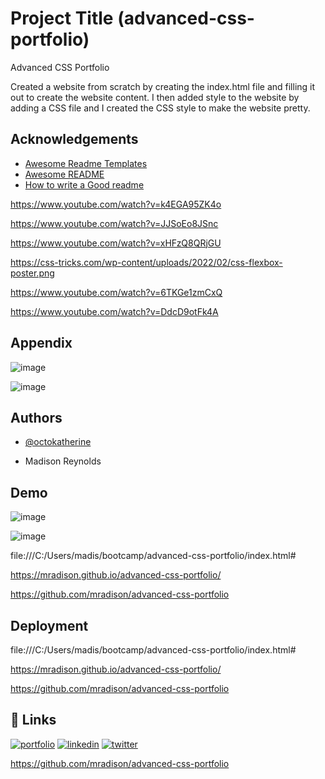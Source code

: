# Project Title (advanced-css-portfolio)

Advanced CSS Portfolio

Created a website from scratch by creating the index.html file and filling it out to create the website content. I then added style to the website by adding a CSS file and I created the CSS style to make the website pretty. 


## Acknowledgements

 - [Awesome Readme Templates](https://awesomeopensource.com/project/elangosundar/awesome-README-templates)
 - [Awesome README](https://github.com/matiassingers/awesome-readme)
 - [How to write a Good readme](https://bulldogjob.com/news/449-how-to-write-a-good-readme-for-your-github-project)

https://www.youtube.com/watch?v=k4EGA95ZK4o

https://www.youtube.com/watch?v=JJSoEo8JSnc

https://www.youtube.com/watch?v=xHFzQ8QRjGU

https://css-tricks.com/wp-content/uploads/2022/02/css-flexbox-poster.png

https://www.youtube.com/watch?v=6TKGe1zmCxQ

https://www.youtube.com/watch?v=DdcD9otFk4A



## Appendix

![image](https://github.com/mradison/advanced-css-portfolio/assets/58490851/e43814e6-6dab-47f8-a27f-fcdacdbbc322)

![image](https://github.com/mradison/advanced-css-portfolio/assets/58490851/61753bbe-7ccd-4cc1-be94-bd4c6aa4ab4c)


## Authors

- [@octokatherine](https://www.github.com/octokatherine)

- Madison Reynolds
## Demo

![image](https://github.com/mradison/advanced-css-portfolio/assets/58490851/e43814e6-6dab-47f8-a27f-fcdacdbbc322)

![image](https://github.com/mradison/advanced-css-portfolio/assets/58490851/61753bbe-7ccd-4cc1-be94-bd4c6aa4ab4c)

file:///C:/Users/madis/bootcamp/advanced-css-portfolio/index.html#

https://mradison.github.io/advanced-css-portfolio/

https://github.com/mradison/advanced-css-portfolio

## Deployment

file:///C:/Users/madis/bootcamp/advanced-css-portfolio/index.html#

https://mradison.github.io/advanced-css-portfolio/

https://github.com/mradison/advanced-css-portfolio

## 🔗 Links
[![portfolio](https://img.shields.io/badge/my_portfolio-000?style=for-the-badge&logo=ko-fi&logoColor=white)](https://katherineoelsner.com/)
[![linkedin](https://img.shields.io/badge/linkedin-0A66C2?style=for-the-badge&logo=linkedin&logoColor=white)](https://www.linkedin.com/)
[![twitter](https://img.shields.io/badge/twitter-1DA1F2?style=for-the-badge&logo=twitter&logoColor=white)](https://twitter.com/)

https://github.com/mradison/advanced-css-portfolio

